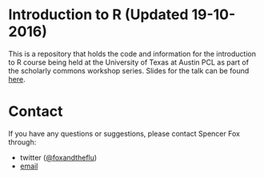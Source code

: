 # Introduction to R (Updated 19-10-2016)
This is a repository that holds the code and information for the introduction to R course being held at the University of Texas at Austin PCL as part of the scholarly commons workshop series. Slides for the talk can be found [here](http://www.slideshare.net/SpencerFox/introduction-to-r-short-course-fall-2016).


# Contact
If you have any questions or suggestions, please contact Spencer Fox through:

- twitter ([@foxandtheflu](https://twitter.com/foxandtheflu))
- [email](mailto:spncrfx@gmail.com)

